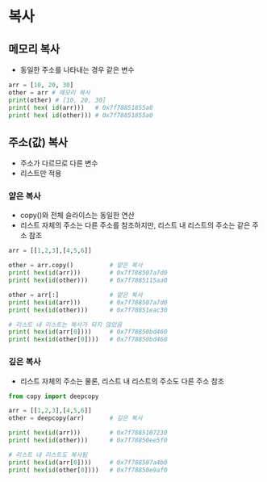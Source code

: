 # 복사

## 메모리 복사

- 동일한 주소를 나타내는 경우 같은 변수

```python
arr = [10, 20, 30]
other = arr # 메모리 복사
print(other) # [10, 20, 30] 
print( hex( id(arr))) 	# 0x7f78851855a0
print( hex( id(other))) # 0x7f78851855a0
```

## 주소(값) 복사

- 주소가 다르므로 다른 변수
- 리스트만 적용

### 얕은 복사

- copy()와 전체 슬라이스는 동일한 연산
- 리스트 자체의 주소는 다른 주소를 참조하지만, 리스트 내 리스트의 주소는 같은 주소 참조

```python
arr = [[1,2,3],[4,5,6]]

other = arr.copy() 			# 얕은 복사
print( hex(id(arr))) 		# 0x7f788507a7d0
print( hex(id(other)))		# 0x7f7885115aa0

other = arr[:] 				# 얕은 복사
print( hex(id(arr)))		# 0x7f788507a7d0
print( hex(id(other)))		# 0x7f78851eac30

# 리스트 내 리스트는 복사가 되지 않았음
print( hex(id(arr[0])))		# 0x7f78850bd460
print( hex(id(other[0])))	# 0x7f78850bd460
```

### 깊은 복사

- 리스트 자체의 주소는 물론, 리스트 내 리스트의 주소도 다른 주소 참조

```python
from copy import deepcopy

arr = [[1,2,3],[4,5,6]]
other = deepcopy(arr)		# 깊은 복사

print( hex(id(arr)))		# 0x7f7885107230
print( hex(id(other)))		# 0x7f78850ee5f0

# 리스트 내 리스트도 복사됨
print( hex(id(arr[0])))		# 0x7f788507a4b0
print( hex(id(other[0])))	# 0x7f78850e9af0
```



